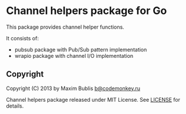 # Channel helpers package for Go

This package provides channel helper functions.

It consists of:

* pubsub package with Pub/Sub pattern implementation
* wrapio package with channel I/O implementation

## Copyright

Copyright (C) 2013 by Maxim Bublis <b@codemonkey.ru>

Channel helpers package released under MIT License.
See [LICENSE](https://github.com/satori/chantools.go/blob/master/LICENSE) for details.
